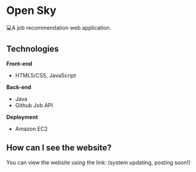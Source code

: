 # Open Sky

💻A job recommendation web application.

## Technologies
 **Front-end**
 
 - HTML5/CSS, JavaScript
 
 **Back-end**
 
 - Java
 - Github Job API

  **Deployment**
  - Amazon EC2
## How can I see the website?

You can view the website using the link: (system updating, posting soon!)
